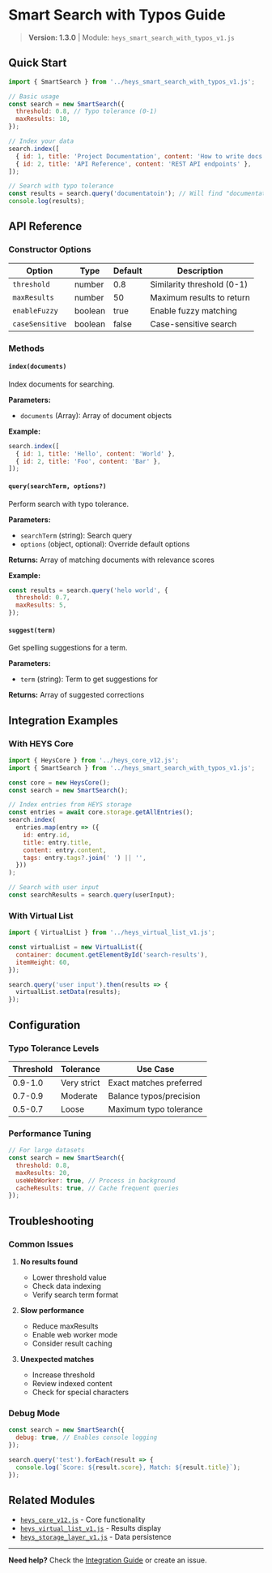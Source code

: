# Smart Search with Typos Guide

> **Version: 1.3.0** | Module: `heys_smart_search_with_typos_v1.js`

## Quick Start

```javascript
import { SmartSearch } from '../heys_smart_search_with_typos_v1.js';

// Basic usage
const search = new SmartSearch({
  threshold: 0.8, // Typo tolerance (0-1)
  maxResults: 10,
});

// Index your data
search.index([
  { id: 1, title: 'Project Documentation', content: 'How to write docs' },
  { id: 2, title: 'API Reference', content: 'REST API endpoints' },
]);

// Search with typo tolerance
const results = search.query('documentatoin'); // Will find "documentation"
console.log(results);
```

## API Reference

### Constructor Options

| Option          | Type    | Default | Description                |
| --------------- | ------- | ------- | -------------------------- |
| `threshold`     | number  | 0.8     | Similarity threshold (0-1) |
| `maxResults`    | number  | 50      | Maximum results to return  |
| `enableFuzzy`   | boolean | true    | Enable fuzzy matching      |
| `caseSensitive` | boolean | false   | Case-sensitive search      |

### Methods

#### `index(documents)`

Index documents for searching.

**Parameters:**

- `documents` (Array): Array of document objects

**Example:**

```javascript
search.index([
  { id: 1, title: 'Hello', content: 'World' },
  { id: 2, title: 'Foo', content: 'Bar' },
]);
```

#### `query(searchTerm, options?)`

Perform search with typo tolerance.

**Parameters:**

- `searchTerm` (string): Search query
- `options` (object, optional): Override default options

**Returns:** Array of matching documents with relevance scores

**Example:**

```javascript
const results = search.query('helo world', {
  threshold: 0.7,
  maxResults: 5,
});
```

#### `suggest(term)`

Get spelling suggestions for a term.

**Parameters:**

- `term` (string): Term to get suggestions for

**Returns:** Array of suggested corrections

## Integration Examples

### With HEYS Core

```javascript
import { HeysCore } from '../heys_core_v12.js';
import { SmartSearch } from '../heys_smart_search_with_typos_v1.js';

const core = new HeysCore();
const search = new SmartSearch();

// Index entries from HEYS storage
const entries = await core.storage.getAllEntries();
search.index(
  entries.map(entry => ({
    id: entry.id,
    title: entry.title,
    content: entry.content,
    tags: entry.tags?.join(' ') || '',
  }))
);

// Search with user input
const searchResults = search.query(userInput);
```

### With Virtual List

```javascript
import { VirtualList } from '../heys_virtual_list_v1.js';

const virtualList = new VirtualList({
  container: document.getElementById('search-results'),
  itemHeight: 60,
});

search.query('user input').then(results => {
  virtualList.setData(results);
});
```

## Configuration

### Typo Tolerance Levels

| Threshold | Tolerance   | Use Case                |
| --------- | ----------- | ----------------------- |
| 0.9-1.0   | Very strict | Exact matches preferred |
| 0.7-0.9   | Moderate    | Balance typos/precision |
| 0.5-0.7   | Loose       | Maximum typo tolerance  |

### Performance Tuning

```javascript
// For large datasets
const search = new SmartSearch({
  threshold: 0.8,
  maxResults: 20,
  useWebWorker: true, // Process in background
  cacheResults: true, // Cache frequent queries
});
```

## Troubleshooting

### Common Issues

1. **No results found**
   - Lower threshold value
   - Check data indexing
   - Verify search term format

2. **Slow performance**
   - Reduce maxResults
   - Enable web worker mode
   - Consider result caching

3. **Unexpected matches**
   - Increase threshold
   - Review indexed content
   - Check for special characters

### Debug Mode

```javascript
const search = new SmartSearch({
  debug: true, // Enables console logging
});

search.query('test').forEach(result => {
  console.log(`Score: ${result.score}, Match: ${result.title}`);
});
```

## Related Modules

- [`heys_core_v12.js`](../heys_core_v12.js) - Core functionality
- [`heys_virtual_list_v1.js`](../heys_virtual_list_v1.js) - Results display
- [`heys_storage_layer_v1.js`](../heys_storage_layer_v1.js) - Data persistence

---

**Need help?** Check the [Integration Guide](INTEGRATION_GUIDE_IMPROVEMENTS.md)
or create an issue.

